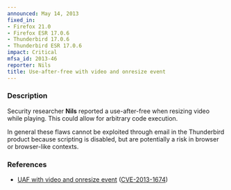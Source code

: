 ```yaml
---
announced: May 14, 2013
fixed_in:
- Firefox 21.0
- Firefox ESR 17.0.6
- Thunderbird 17.0.6
- Thunderbird ESR 17.0.6
impact: Critical
mfsa_id: 2013-46
reporter: Nils
title: Use-after-free with video and onresize event
---
```


<h3>Description</h3>

<p>Security researcher <strong>Nils</strong> reported a use-after-free when
resizing video while playing. This could allow for arbitrary code execution.
</p>

<p class="note">In general these flaws cannot be exploited through email in the
Thunderbird product because scripting is disabled, but are
potentially a risk in browser or browser-like contexts.</p>


<h3>References</h3>

<ul>
  <li><a href="https://bugzilla.mozilla.org/show_bug.cgi?id=860971">
       UAF with video and onresize event</a> (<a href="http://cve.mitre.org/cgi-bin/cvename.cgi?name=CVE-2013-1674" class="ex-ref">CVE-2013-1674</a>)</li>
</ul>



